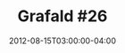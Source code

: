 ---
title: "Grafald #26"
type: "image"
date: 2012-08-15T03:00:00-04:00
draft: false
categories: ["Projects"]
image_path: "../img/2012/26.png"
alt_text: ""
is_subpage: true
---